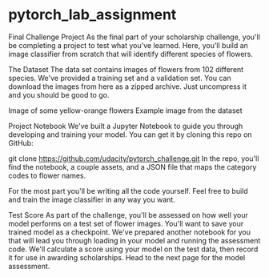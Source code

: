 # pytorch_lab_assignment

Final Challenge Project
 As the final part of your scholarship challenge, you'll be completing a project to test what you've learned. Here, you'll build an image classifier from scratch that will identify different species of flowers.

The Dataset
The data set contains images of flowers from 102 different species. We've provided a training set and a validation set. You can download the images from here as a zipped archive. Just uncompress it and you should be good to go.

Image of some yellow-orange flowers
Example image from the dataset

Project Notebook
We've built a Jupyter Notebook to guide you through developing and training your model. You can get it by cloning this repo on GitHub:

git clone https://github.com/udacity/pytorch_challenge.git
In the repo, you'll find the notebook, a couple assets, and a JSON file that maps the category codes to flower names.

For the most part you'll be writing all the code yourself. Feel free to build and train the image classifier in any way you want.

Test Score
As part of the challenge, you'll be assessed on how well your model performs on a test set of flower images. You'll want to save your trained model as a checkpoint. We've prepared another notebook for you that will lead you through loading in your model and running the assessment code. We'll calculate a score using your model on the test data, then record it for use in awarding scholarships. Head to the next page for the model assessment.
